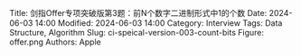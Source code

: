 Title: 剑指Offer专项突破版第3题：前N个数字二进制形式中1的个数
Date: 2024-06-03 14:00
Modified: 2024-06-03 14:00
Category: Interview
Tags: Data Structure, Algorithm
Slug: ci-speical-version-003-count-bits
Figure: offer.png
Authors: Apple